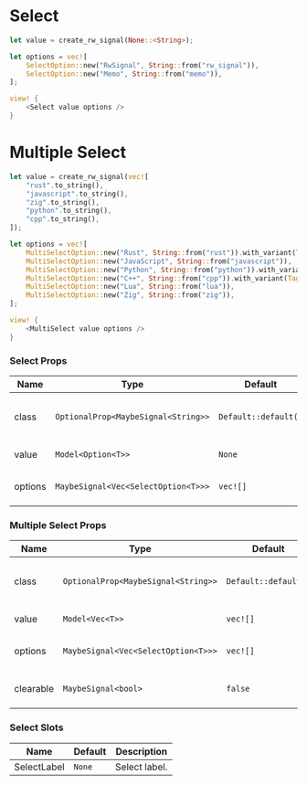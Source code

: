# Select

```rust demo
let value = create_rw_signal(None::<String>);

let options = vec![
    SelectOption::new("RwSignal", String::from("rw_signal")),
    SelectOption::new("Memo", String::from("memo")),
];

view! {
    <Select value options />
}
```

# Multiple Select

```rust demo
let value = create_rw_signal(vec![
    "rust".to_string(),
    "javascript".to_string(),
    "zig".to_string(),
    "python".to_string(),
    "cpp".to_string(),
]);

let options = vec![
    MultiSelectOption::new("Rust", String::from("rust")).with_variant(TagVariant::Success),
    MultiSelectOption::new("JavaScript", String::from("javascript")),
    MultiSelectOption::new("Python", String::from("python")).with_variant(TagVariant::Warning),
    MultiSelectOption::new("C++", String::from("cpp")).with_variant(TagVariant::Error),
    MultiSelectOption::new("Lua", String::from("lua")),
    MultiSelectOption::new("Zig", String::from("zig")),
];

view! {
    <MultiSelect value options />
}
```

### Select Props

| Name    | Type                                | Default              | Description                               |
| ------- | ----------------------------------- | -------------------- | ----------------------------------------- |
| class   | `OptionalProp<MaybeSignal<String>>` | `Default::default()` | Addtional classes for the select element. |
| value   | `Model<Option<T>>`                  | `None`               | Checked value.                            |
| options | `MaybeSignal<Vec<SelectOption<T>>>` | `vec![]`             | Options that can be selected.             |

### Multiple Select Props

| Name      | Type                                | Default              | Description                               |
| --------- | ----------------------------------- | -------------------- | ----------------------------------------- |
| class     | `OptionalProp<MaybeSignal<String>>` | `Default::default()` | Addtional classes for the select element. |
| value     | `Model<Vec<T>>`                     | `vec![]`             | Checked values.                           |
| options   | `MaybeSignal<Vec<SelectOption<T>>>` | `vec![]`             | Options that can be selected.             |
| clearable | `MaybeSignal<bool>`                 | `false`              | Allow the options to be cleared.          |

### Select Slots

| Name        | Default | Description   |
| ----------- | ------- | ------------- |
| SelectLabel | `None`  | Select label. |
